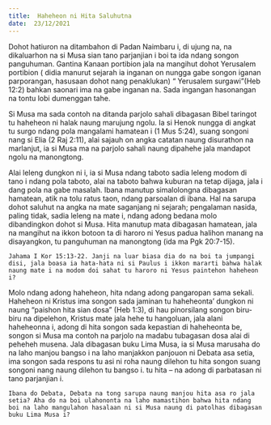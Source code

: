 ```yaml
---
title:  Haheheon ni Hita Saluhutna
date:  23/12/2021
---
```


Dohot hatiuron na ditambahon di Padan Naimbaru i, di ujung na, na dikaluarhon na si Musa sian tano parjanjian i boi ta ida ndang songon panguhuman. Gantina Kanaan portibion jala na mangihut dohot Yerusalem portibion ( didia manurut sejarah ia inganan on nungga gabe songon iganan parporangan, hasusaan dohot nang penaklukan) “ Yerusalem surgawi”(Heb 12:2)  bahkan saonari ima na gabe inganan na. Sada ingangan  hasonangan na tontu lobi dumenggan tahe.

Si Musa ma sada contoh na ditanda parjolo sahali dibagasan Bibel taringot tu haheheon ni halak naung marujung ngolu. Ia si Henok nungga di angkat tu surgo ndang pola mangalami hamatean i (1 Mus 5:24), suang songoni nang si Elia (2 Raj 2:11), alai sajauh on angka catatan naung disurathon na marlanjut, ia si Musa ma na parjolo sahali naung dipahehe jala mandapot ngolu na manongtong.

Alai leleng dungkon ni i, ia si Musa ndang taboto sadia leleng modom di tano i ndang pola taboto, alai na taboto bahwa kuburan na tetap dijaga, jala i dang pola na gabe masalah. Ibana manutup simalolongna dibagasan hamatean, atik na tolu ratus taon, ndang parsoalan di ibana. Hal na sarupa dohot saluhut na angka na mate saganjang ni sejarah; pengalaman nasida, paling tidak, sadia leleng na mate i, ndang adong bedana molo dibandingkon dohot si Musa. Hita manutup mata dibagasan hamatean, jala na mangihut na ikkon botoon ta di haroro ni Yesus padua halihon manang na disayangkon, tu panguhuman na manongtong (ida ma Pgk 20:7-15).

`Jahama I Kor 15:13-22. Janji na luar biasa dia do na boi ta jumpangi disi, jala boasa ia hata-hata ni si Paulus i ikkon mararti bahwa halak naung mate i na modom doi sahat tu haroro ni Yesus paintehon haheheon i?`

Molo ndang adong haheheon, hita ndang adong pangaropan sama sekali. Haheheon ni Kristus ima songon sada jaminan tu haheheonta’ dungkon ni naung “paishon hita sian dosa” (Heb 1:3), di hau pinorsilang songon biru-biru na dipelehon, Kristus mate jala hehe tu hangoluan, jala alani haheheonna i, adong di hita songon sada kepastian di haheheonta be, songon si Musa ma contoh na parjolo na madabu tubagasan dosa alai di peheheh musena. Jala dibagasan buku Lima Musa, ia si Musa marusaha do na laho manjou bangso i na laho manjakkon panjouon ni Debata asa setia, ima songon sada respons tu asi ni roha naung dilehon tu hita songon suang songoni nang naung dilehon tu bangso i. tu hita – na adong di parbatasan ni tano  parjanjian i.

`Ibana do Debata, Debata na tong sarupa naung manjou hita asa ro jala setia? Aha do na boi ulahononta na laho mamastihon bahwa hita ndang boi na laho mangulahon hasalaan ni si Musa naung di patolhas dibagasan buku Lima Musa i?`